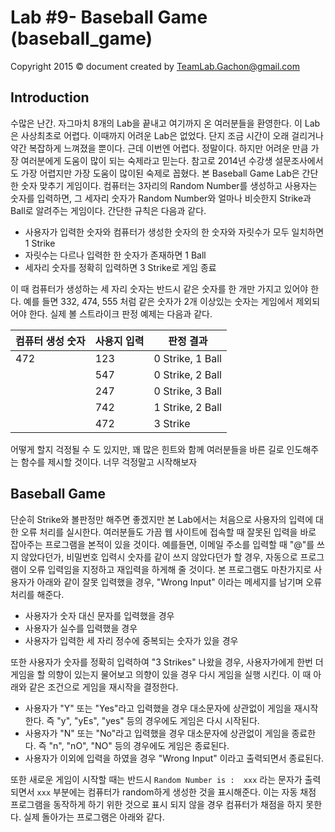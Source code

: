 Lab #9- Baseball Game (baseball_game)
=======
Copyright 2015 © document created by TeamLab.Gachon@gmail.com

## Introduction
수많은 난간. 자그마치 8개의 Lab을 끝내고 여기까지 온 여러분들을 환영한다. 이 Lab은 사상최초로 어렵다. 이때까지 어려운 Lab은 없었다. 단지 조금 시간이 오래 걸리거나 약간 복잡하게 느껴졌을 뿐이다. 근데 이번엔 어렵다. 정말이다. 하지만 어려운 만큼 가장 여러분에게 도움이 많이 되는 숙제라고 믿는다. 참고로 2014년 수강생 설문조사에서도 가장 어렵지만 가장 도움이 많이된 숙제로 꼽혔다. 
본 Baseball Game Lab은 간단한 숫자 맞추기 게임이다. 컴퓨터는 3자리의 Random Number를 생성하고 사용자는 숫자를 입력하면, 그 세자리 숫자가 Random Number와 얼마나 비슷한지 Strike과 Ball로 알려주는 게임이다. 간단한 규칙은 다음과 같다.

- 사용자가 입력한 숫자와 컴퓨터가 생성한 숫자의 한 숫자와 자릿수가 모두 일치하면 1 Strike
- 자릿수는 다르나 입력한 한 숫자가 존재하면 1 Ball
- 세자리 숫자를 정확히 입력하면 3 Strike로 게임 종료

이 때 컴퓨터가 생성하는 세 자리 숫자는 반드시 같은 숫자를 한 개만 가지고 있어야 한다. 예를 들면 332, 474, 555 처럼 같은 숫자가 2개 이상있는 숫자는 게임에서 제외되어야 한다. 실제 볼 스트라이크 판정 예제는 다음과 같다.

컴퓨터 생성 숫자           | 사용지 입력 | 판정 결과 
--------       | --- | ---
472           | 123 | 0 Strike, 1 Ball
           | 547 | 0 Strike, 2 Ball
           | 247 |0 Strike, 3 Ball
           | 742 |1 Strike, 2 Ball
           | 472 |3 Strike

어떻게 할지 걱정될 수 도 있지만, 꽤 많은 힌트와 함께 여러분들을 바른 길로 인도해주는 함수를 제시할 것이다. 너무 걱정말고 시작해보자

## Baseball Game
단순히 Strike와 볼판정만 해주면 좋겠지만 본 Lab에서는 처음으로 사용자의 입력에 대한 오류 처리를 실시한다. 여러분들도 가끔 웹 사이트에 접속할 때 잘못된 입력을 바로 잡아주는 프로그램을 본적이 있을 것이다. 예를들면, 이메일 주소를 입력할 때 "@"를 쓰지 않았다던가, 비밀번호 입력시 숫자를 같이 쓰지 않았다던가 할 경우, 자동으로 프로그램이 오류 입력임을 지정하고 재입력을 하게해 줄 것이다. 본 프로그램도 마찬가지로 사용자가 아래와 같이 잘못 입력했을 경우, "Wrong Input" 이라는 메세지를 남기며 오류 처리를 해준다.

- 사용자가 숫자 대신 문자를 입력했을 경우
- 사용자가 실수를 입력했을 경우
- 사용자가 입력한 세 자리 정수에 중복되는 숫자가 있을 경우 

또한 사용자가 숫자를 정확히 입력하여 "3 Strikes" 나왔을 경우, 사용자가에게 한번 더 게임을 할 의향이 있는지 물어보고 의향이 있을 경우 다시 게임을 실행 시킨다. 이 때 아래와 같은 조건으로 게임을 재시작을 결정한다.

- 사용자가 "Y" 또는 "Yes"라고 입력했을 경우 대소문자에 상관없이 게임을 재시작한다. 즉 "y", "yEs", "yes" 등의 경우에도 게임은 다시 시작된다.
- 사용자가 "N" 또는 "No"라고 입력했을 경우 대소문자에 상관없이 게임을 종료한다. 즉 "n", "nO", "NO" 등의 경우에도 게임은 종료된다.
- 사용자가 이외에 입력을 하였을 경우 "Wrong Input" 이라고 출력되면서 종료된다.

또한 새로운 게임이 시작할 때는 반드시 `Random Number is :  xxx` 라는 문자가 출력되면서 `xxx` 부분에는 컴퓨터가 random하게 생성한 것을 표시해준다. 이는 자동 채점 프로그램을 동작하게 하기 위한 것으로 표시 되지 않을 경우 컴퓨터가 채점을 하지 못한다. 실제 돌아가는 프로그램은 아래와 같다.

 
